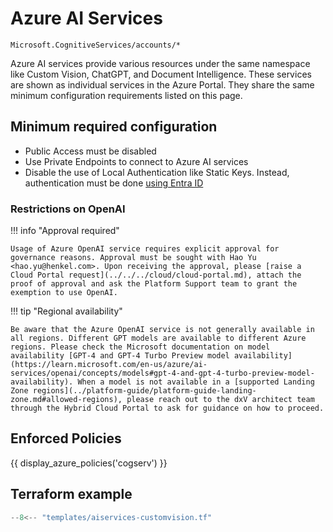 # Azure AI Services

```
Microsoft.CognitiveServices/accounts/*
```

Azure AI services provide various resources under the same namespace like Custom Vision, ChatGPT, and Document Intelligence. These services are shown as individual services in the Azure Portal. They share the same minimum configuration requirements listed on this page.

## Minimum required configuration

- Public Access must be disabled
- Use Private Endpoints to connect to Azure AI services
- Disable the use of Local Authentication like Static Keys. Instead, authentication must be done [using Entra ID](https://learn.microsoft.com/en-us/azure/ai-services/authentication#authenticate-with-microsoft-entra-id)

### Restrictions on OpenAI

!!! info "Approval required"

    Usage of Azure OpenAI service requires explicit approval for governance reasons. Approval must be sought with Hao Yu <hao.yu@henkel.com>. Upon receiving the approval, please [raise a Cloud Portal request](../../../cloud/cloud-portal.md), attach the proof of approval and ask the Platform Support team to grant the exemption to use OpenAI.

!!! tip "Regional availability"

    Be aware that the Azure OpenAI service is not generally available in all regions. Different GPT models are available to different Azure regions. Please check the Microsoft documentation on model availability [GPT-4 and GPT-4 Turbo Preview model availability](https://learn.microsoft.com/en-us/azure/ai-services/openai/concepts/models#gpt-4-and-gpt-4-turbo-preview-model-availability). When a model is not available in a [supported Landing Zone regions](../platform-guide/platform-guide-landing-zone.md#allowed-regions), please reach out to the dxV architect team through the Hybrid Cloud Portal to ask for guidance on how to proceed.

## Enforced Policies

{{ display_azure_policies('cogserv') }}

## Terraform example

``` terraform linenums="1"
--8<-- "templates/aiservices-customvision.tf"
```